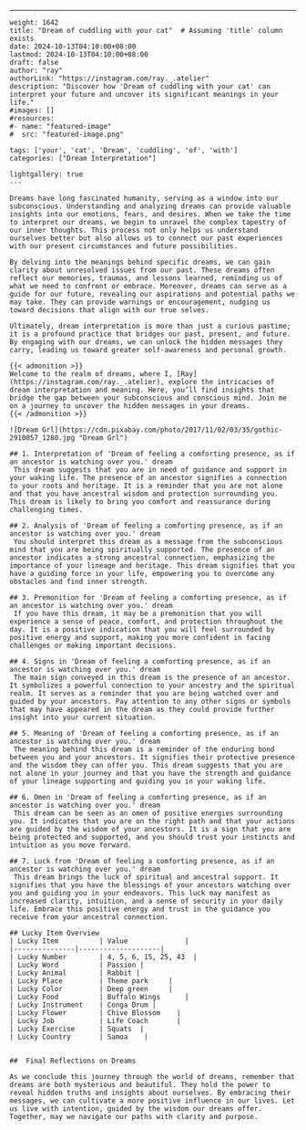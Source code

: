 ---
    weight: 1642
    title: "Dream of cuddling with your cat"  # Assuming 'title' column exists
    date: 2024-10-13T04:10:00+08:00
    lastmod: 2024-10-13T04:10:00+08:00
    draft: false
    author: "ray"
    authorLink: "https://instagram.com/ray._.atelier"
    description: "Discover how 'Dream of cuddling with your cat' can interpret your future and uncover its significant meanings in your life."
    #images: []
    #resources:
    #- name: "featured-image"
    #  src: "featured-image.png"
    
    tags: ['your', 'cat', 'Dream', 'cuddling', 'of', 'with']
    categories: ["Dream Interpretation"]
    
    lightgallery: true
    ---
    
    Dreams have long fascinated humanity, serving as a window into our subconscious. Understanding and analyzing dreams can provide valuable insights into our emotions, fears, and desires. When we take the time to interpret our dreams, we begin to unravel the complex tapestry of our inner thoughts. This process not only helps us understand ourselves better but also allows us to connect our past experiences with our present circumstances and future possibilities.
    
    By delving into the meanings behind specific dreams, we can gain clarity about unresolved issues from our past. These dreams often reflect our memories, traumas, and lessons learned, reminding us of what we need to confront or embrace. Moreover, dreams can serve as a guide for our future, revealing our aspirations and potential paths we may take. They can provide warnings or encouragement, nudging us toward decisions that align with our true selves.
    
    Ultimately, dream interpretation is more than just a curious pastime; it is a profound practice that bridges our past, present, and future. By engaging with our dreams, we can unlock the hidden messages they carry, leading us toward greater self-awareness and personal growth.
    
    {{< admonition >}}
    Welcome to the realm of dreams, where I, [Ray](https://instagram.com/ray._.atelier), explore the intricacies of dream interpretation and meaning. Here, you’ll find insights that bridge the gap between your subconscious and conscious mind. Join me on a journey to uncover the hidden messages in your dreams.
    {{< /admonition >}}
    
    ![Dream Grl](https://cdn.pixabay.com/photo/2017/11/02/03/35/gothic-2910057_1280.jpg "Dream Grl")
    
    ## 1. Interpretation of 'Dream of feeling a comforting presence, as if an ancestor is watching over you.' dream
     This dream suggests that you are in need of guidance and support in your waking life. The presence of an ancestor signifies a connection to your roots and heritage. It is a reminder that you are not alone and that you have ancestral wisdom and protection surrounding you. This dream is likely to bring you comfort and reassurance during challenging times.
    
    ## 2. Analysis of 'Dream of feeling a comforting presence, as if an ancestor is watching over you.' dream
     You should interpret this dream as a message from the subconscious mind that you are being spiritually supported. The presence of an ancestor indicates a strong ancestral connection, emphasizing the importance of your lineage and heritage. This dream signifies that you have a guiding force in your life, empowering you to overcome any obstacles and find inner strength.
    
    ## 3. Premonition for 'Dream of feeling a comforting presence, as if an ancestor is watching over you.' dream
     If you have this dream, it may be a premonition that you will experience a sense of peace, comfort, and protection throughout the day. It is a positive indication that you will feel surrounded by positive energy and support, making you more confident in facing challenges or making important decisions.
    
    ## 4. Signs in 'Dream of feeling a comforting presence, as if an ancestor is watching over you.' dream
     The main sign conveyed in this dream is the presence of an ancestor. It symbolizes a powerful connection to your ancestry and the spiritual realm. It serves as a reminder that you are being watched over and guided by your ancestors. Pay attention to any other signs or symbols that may have appeared in the dream as they could provide further insight into your current situation.
    
    ## 5. Meaning of 'Dream of feeling a comforting presence, as if an ancestor is watching over you.' dream
     The meaning behind this dream is a reminder of the enduring bond between you and your ancestors. It signifies their protective presence and the wisdom they can offer you. This dream suggests that you are not alone in your journey and that you have the strength and guidance of your lineage supporting and guiding you in your waking life.
    
    ## 6. Omen in 'Dream of feeling a comforting presence, as if an ancestor is watching over you.' dream
     This dream can be seen as an omen of positive energies surrounding you. It indicates that you are on the right path and that your actions are guided by the wisdom of your ancestors. It is a sign that you are being protected and supported, and you should trust your instincts and intuition as you move forward.
    
    ## 7. Luck from 'Dream of feeling a comforting presence, as if an ancestor is watching over you.' dream
     This dream brings the luck of spiritual and ancestral support. It signifies that you have the blessings of your ancestors watching over you and guiding you in your endeavors. This luck may manifest as increased clarity, intuition, and a sense of security in your daily life. Embrace this positive energy and trust in the guidance you receive from your ancestral connection.
    
    ## Lucky Item Overview
    | Lucky Item          | Value              |
    |---------------|--------------------|
    | Lucky Number        | 4, 5, 6, 15, 25, 43  |
    | Lucky Word          | Passion |
    | Lucky Animal        | Rabbit |
    | Lucky Place         | Theme park     |
    | Lucky Color         | Deep green     |
    | Lucky Food          | Buffalo Wings      |
    | Lucky Instrument    | Conga Drum |
    | Lucky Flower        | Chive Blossom    |
    | Lucky Job           | Life Coach       |
    | Lucky Exercise      | Squats  |
    | Lucky Country       | Samoa    |
    
    
    ##  Final Reflections on Dreams
    
    As we conclude this journey through the world of dreams, remember that dreams are both mysterious and beautiful. They hold the power to reveal hidden truths and insights about ourselves. By embracing their messages, we can cultivate a more positive influence in our lives. Let us live with intention, guided by the wisdom our dreams offer. Together, may we navigate our paths with clarity and purpose.
    